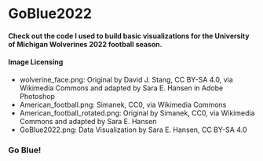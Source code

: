 # GoBlue2022

#### Check out the code I used to build basic visualizations for the University of Michigan Wolverines 2022 football season. 

#### Image Licensing
- wolverine_face.png: Original by David J. Stang, CC BY-SA 4.0, via Wikimedia Commons and adapted by Sara E. Hansen in Adobe Photoshop
- American_football.png: Simanek, CC0, via Wikimedia Commons
- American_football_rotated.png: Original by Simanek, CC0, via Wikimedia Commons and adapted by Sara E. Hansen
- GoBlue2022.png: Data Visualization by Sara E. Hansen, CC BY-SA 4.0

### Go Blue!
